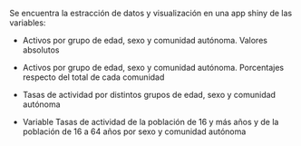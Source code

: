 Se encuentra la estracción de datos y visualización en una app shiny de  las variables:

* Activos por grupo de edad, sexo y comunidad autónoma. Valores absolutos
  
 * Activos por grupo de edad, sexo y comunidad autónoma. Porcentajes respecto del total de cada comunidad
  
 * Tasas de actividad por distintos grupos de edad, sexo y comunidad autónoma
  
* Variable Tasas de actividad de la población de 16 y más años y de la población de 16 a 64 años por sexo y comunidad autónoma
